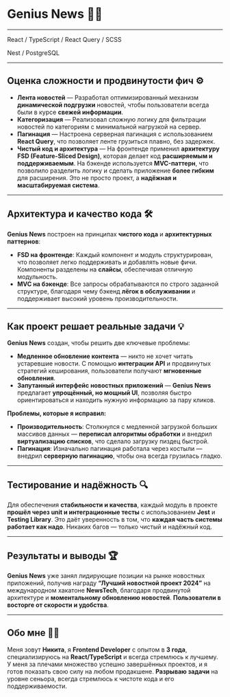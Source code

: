# Genius News 📰💡
---
React / TypeScript / React Query / SCSS <br/>

Nest  / PostgreSQL

---

## Оценка сложности и продвинутости фич ⚙️

- **Лента новостей** — Разработал оптимизированный механизм **динамической подгрузки** новостей, чтобы пользователи всегда были в курсе **свежей информации**.
- **Категоризация** — Реализовал сложную логику для фильтрации новостей по категориям с минимальной нагрузкой на сервер.
- **Пагинация** — Настроена серверная пагинация с использованием **React Query**, что позволяет ленте грузиться плавно, без задержек.
- **Чистый код и архитектура** — На фронтенде применил **архитектуру FSD (Feature-Sliced Design)**, которая делает код **расширяемым и поддерживаемым**. На бэкенде используется **MVC-паттерн**, что позволило разделить логику и сделать приложение **более гибким** для расширения. Это не просто проект, а **надёжная и масштабируемая система**.

---

## Архитектура и качество кода 🛠️

**Genius News** построен на принципах **чистого кода** и **архитектурных паттернов**:
- **FSD на фронтенде**: Каждый компонент и модуль структурирован, что позволяет легко поддерживать и добавлять новые фичи. Компоненты разделены на **слайсы**, обеспечивая отличную модульность.
- **MVC на бэкенде**: Все запросы обрабатываются по строго заданной структуре, благодаря чему бэкенд **лёгок в обслуживании** и поддерживает высокий уровень производительности.

---

## Как проект решает реальные задачи 💡

**Genius News** создан, чтобы решить две ключевые проблемы:
- **Медленное обновление контента** — никто не хочет читать устаревшие новости. С помощью **интеграции API** и продвинутых стратегий кеширования, пользователи получают **мгновенные обновления**.
- **Запутанный интерфейс новостных приложений** — **Genius News** предлагает **упрощённый, но мощный UI**, позволяя быстро ориентироваться и находить нужную информацию за пару кликов.

**Проблемы, которые я исправил:**
- **Производительность**: Столкнулся с медленной загрузкой больших массивов данных — **переписал алгоритмы обработки** и внедрил **виртуализацию списков**, что сделало загрузку пиздец быстрой.
- **Пагинация**: Изначально пагинация работала через костыли — внедрил **серверную пагинацию**, чтобы она всегда грузилась гладко.

---

## Тестирование и надёжность 🔍

Для обеспечения **стабильности и качества**, каждый модуль в проекте **прошёл через unit и интеграционные тесты** с использованием **Jest** и **Testing Library**. Это даёт уверенность в том, что **каждая часть системы работает как надо**. Никаких багов — только чистый и надёжный код.

---

## Результаты и выводы 🏆

**Genius News** уже занял лидирующие позиции на рынке новостных приложений, получив награду **“Лучший новостной проект 2024”** на международном хакатоне **NewsTech**, благодаря продвинутой архитектуре и **моментальному обновлению новостей**. **Пользователи в восторге от скорости и удобства**. 

---

## Обо мне 👨‍💻

Меня зовут **Никита**, я **Frontend Developer** с опытом в **3 года**, специализируюсь на **React/TypeScript** и всегда стремлюсь к лучшему. У меня за плечами множество успешно завершённых проектов, и я готов показать свою силу на любом продакшене. **Разрываю задачи** на уровне сеньора, всегда стремлюсь к чистоте кода и его поддерживаемости.
